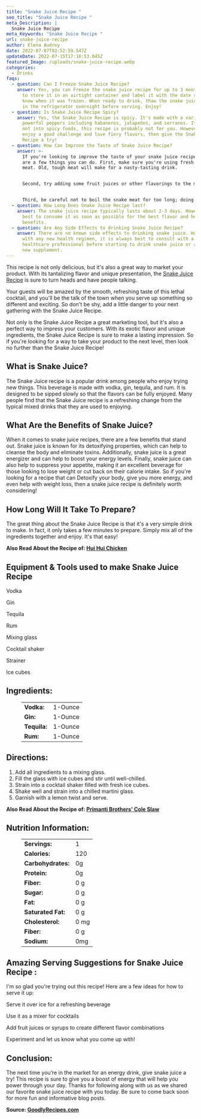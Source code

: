 ```yaml
---
title: "Snake Juice Recipe "
seo_title: "Snake Juice Recipe "
meta_Description: |
  Snake Juice Recipe 
meta_Keywords: "Snake Juice Recipe "
url: snake-juice-recipe
author: Elena Audrey
date: 2022-07-07T02:52:59.547Z
updateDate: 2022-07-15T17:16:53.045Z
featured_Image: /uploads/snake-juice-recipe.webp
categories:
  - Drinks
faqs:
  - question: Can I Freeze Snake Juice Recipe?
    answer: Yes, you can Freeze the snake juice recipe for up to 3 months. Make sure
      to store it in an airtight container and label it with the date so you
      know when it was frozen. When ready to drink, thaw the snake juice recipe
      in the refrigerator overnight before serving. Enjoy!
  - question: Is Snake Juice Recipe Spicy?
    answer: Yes, the Snake Juice Recipe is spicy. It's made with a variety of
      powerful peppers including habaneros, jalapeños, and serranos. If you're
      not into spicy foods, this recipe is probably not for you. However, if you
      enjoy a good challenge and love fiery flavors, then give the Snake Juice
      Recipe a try!
  - question: How Can Improve the Taste of Snake Juice Recipe?
    answer: >-
      If you're looking to improve the taste of your snake juice recipe, there
      are a few things you can do. First, make sure you're using fresh snake
      meat. Old, tough meat will make for a nasty-tasting drink. 


      Second, try adding some fruit juices or other flavorings to the mix. This will help to mask the natural taste of the snake meat. 


      Third, be careful not to boil the snake meat for too long; doing so will make it tough and rubbery, and that won't do your beverage any favors either. With these tips in mind, we're confident that you'll be able to whip up a delicious batch of snake juice that everyone will enjoy!
  - question: How Long Does Snake Juice Recipe last?
    answer: The snake juice recipe typically lasts about 2-3 days. However, it is
      best to consume it as soon as possible for the best flavor and health
      benefits.
  - question: Are Any Side Effects to drinking Snake Juice Recipe?
    answer: There are no known side effects to drinking snake juice. However, as
      with any new health regimen, it is always best to consult with a
      healthcare professional before starting to drink snake juice or any other
      new supplement.
---
```

This recipe is not only delicious, but it's also a great way to market your product. With its tantalizing flavor and unique presentation, the [Snake Juice Recipe](https://goodlyrecipes.com/snake-juice-recipe/) is sure to turn heads and have people talking.

Your guests will be amazed by the smooth, refreshing taste of this lethal cocktail, and you'll be the talk of the town when you serve up something so different and exciting. So don't be shy, add a little danger to your next gathering with the Snake Juice Recipe.

Not only is the Snake Juice Recipe a great marketing tool, but it's also a perfect way to impress your customers. With its exotic flavor and unique ingredients, the Snake Juice Recipe is sure to make a lasting impression. So if you're looking for a way to take your product to the next level, then look no further than the Snake Juice Recipe!

## **What is Snake Juice?**

The Snake Juice recipe is a popular drink among people who enjoy trying new things. This beverage is made with vodka, gin, tequila, and rum. It is designed to be sipped slowly so that the flavors can be fully enjoyed. Many people find that the Snake Juice recipe is a refreshing change from the typical mixed drinks that they are used to enjoying.

## **What Are the Benefits of Snake Juice?**

When it comes to snake juice recipes, there are a few benefits that stand out. Snake juice is known for its detoxifying properties, which can help to cleanse the body and eliminate toxins. Additionally, snake juice is a great energizer and can help to boost your energy levels. Finally, snake juice can also help to suppress your appetite, making it an excellent beverage for those looking to lose weight or cut back on their calorie intake. So if you're looking for a recipe that can Detoxify your body, give you more energy, and even help with weight loss, then a snake juice recipe is definitely worth considering!

## **How Long Will It Take To Prepare?**

The great thing about the Snake Juice Recipe is that it's a very simple drink to make. In fact, it only takes a few minutes to prepare. Simply mix all of the ingredients together and enjoy. It's that easy!

**Also Read About the Recipe of: <a href="https://goodlyrecipes.com/hui-hui-chicken-recipe/" target="_blank" rel="noopener">Hui Hui Chicken</a>**

## **Equipment & Tools used to make Snake Juice Recipe**

Vodka

Gin

Tequila

Rum

Mixing glass

Cocktail shaker

Strainer

Ice cubes

## **Ingredients:**

<figure class="wp-block-table is-style-stripes">
  <table>
    <tbody>
      <tr>
        <td>
          <strong>Vodka:</strong>
        </td>
        <td>1-Ounce</td>
      </tr>
      <tr>
        <td>
          <strong>Gin:</strong>
        </td>
        <td>1-Ounce</td>
      </tr>
      <tr>
        <td>
          <strong>Tequila:</strong>
        </td>
        <td>1-Ounce</td>
      </tr>
      <tr>
        <td>
          <strong>Rum:</strong>
        </td>
        <td>1-Ounce</td>
     </tr>

</tbody>
  </table>
</figure>

## **Directions:**

1. Add all ingredients to a mixing glass.
2. Fill the glass with ice cubes and stir until well-chilled.
3. Strain into a cocktail shaker filled with fresh ice cubes.
4. Shake well and strain into a chilled martini glass.
5. Garnish with a lemon twist and serve.

**Also Read About the Recipe of: <a href="https://goodlyrecipes.com/primanti-brothers-cole-slaw-recipe/" target="_blank" rel="noopener">Primanti Brothers' Cole Slaw</a>**

## **Nutrition Information:**

<figure class="wp-block-table is-style-stripes">
  <table>
    <tbody>
      <tr>
        <td>
          <strong> Servings:</strong>
        </td>
        <td>1</td>
      </tr>
      <tr>
        <td>
          <strong>Calories:</strong>
        </td>
        <td>120</td>
      </tr>
      <tr>
        <td>
          <strong>Carbohydrates:</strong>
        </td>
        <td>0g</td>
      </tr>
      <tr>
        <td>
          <strong>Protein:</strong>
        </td>
        <td> 0g</td>
     </tr>
      <tr>
        <td>
          <strong>Fiber:</strong>
        </td>
        <td>0 g</td>
      </tr>
<tr>
        <td>
          <strong>Sugar:</strong>
        </td>
        <td> 0 g</td>
      </tr>
<tr>
        <td>
          <strong>Fat:</strong>
        </td>
        <td>0 g</td>
      </tr>
<tr>
        <td>
          <strong>Saturated Fat:</strong>
        </td>
        <td> 0 g</td>
      </tr>
      <tr>
        <td>
          <strong>Cholesterol:</strong>
        </td>
        <td>0 mg</td>
      </tr>
<tr>
        <td>
          <strong>Fiber:</strong>
        </td>
        <td> 0 g</td>
      </tr>
      <tr>
        <td>
          <strong> Sodium:</strong>
        </td>
        <td>0mg</td>
      </tr>

 </tbody>
  </table>
</figure>

## **Amazing Serving Suggestions for Snake Juice Recipe :**

I'm so glad you're trying out this recipe! Here are a few ideas for how to serve it up:

Serve it over ice for a refreshing beverage 

Use it as a mixer for cocktails 

Add fruit juices or syrups to create different flavor combinations 

Experiment and let us know what you come up with!

## **Conclusion:**

The next time you’re in the market for an energy drink, give snake juice a try! This recipe is sure to give you a boost of energy that will help you power through your day. Thanks for following along with us as we shared our favorite snake juice recipe with you today. Be sure to come back soon for more fun and informative blog posts.

**Source: <a href="https://goodlyrecipes.com/" target="_blank" rel="noopener">GoodlyRecipes.com</a>**